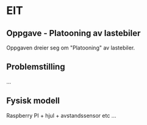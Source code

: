# EIT

## Oppgave - Platooning av lastebiler

Oppgaven dreier seg om "Platooning" av lastebiler.

## Problemstilling
...

## Fysisk modell

Raspberry PI + hjul + avstandssensor etc
...
